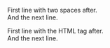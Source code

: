 First line with two spaces after.  
And the next line.

First line with the HTML tag after.<br>
And the next line.